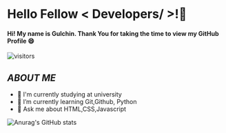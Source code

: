 <div id="header" align="center>
    <img src="https://media.giphy.com/media/emGDBYPZ2mVrsS1biZ/giphy.gif" width="100" />
</div>


# Hello Fellow < Developers/ >!:wave:


#### Hi! My name is Gulchin. Thank You for taking the time to view my GitHub Profile 😄
![visitors](https://visitor-badge.glitch.me/badge?page_id=${GulcinMustafazda}.${page.id})


## *ABOUT ME*
- 🔭 I'm currently studying at university
- 🌱 I’m currently learning Git,Github, Python
- 💬 Ask me about HTML,CSS,Javascript

![Anurag's GitHub stats](https://github-readme-stats.vercel.app/api?username=GulcinMustafazada&theme=dark&show_icons=true)

